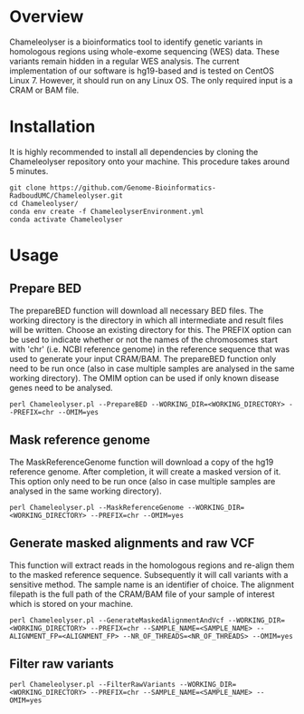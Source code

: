 # Overview
Chameleolyser is a bioinformatics tool to identify genetic variants in homologous regions using whole-exome sequencing (WES) data. These variants remain hidden in a regular WES analysis. The current implementation of our software is hg19-based and is tested on CentOS Linux 7. However, it should run on any Linux OS. The only required input is a CRAM or BAM file.

# Installation
It is highly recommended to install all dependencies by cloning the Chameleolyser repository onto your machine. This procedure takes around 5 minutes.
```
git clone https://github.com/Genome-Bioinformatics-RadboudUMC/Chameleolyser.git
cd Chameleolyser/
conda env create -f ChameleolyserEnvironment.yml
conda activate Chameleolyser
```

# Usage
## Prepare BED
The prepareBED function will download all necessary BED files. The working directory is the directory in which all intermediate and result files will be written. Choose an existing directory for this. The PREFIX option can be used to indicate whether or not the names of the chromosomes start with 'chr' (i.e. NCBI reference genome) in the reference sequence that was used to generate your input CRAM/BAM. The prepareBED function only need to be run once (also in case multiple samples are analysed in the same working directory). The OMIM option can be used if only known disease genes need to be analysed.
```
perl Chameleolyser.pl --PrepareBED --WORKING_DIR=<WORKING_DIRECTORY> --PREFIX=chr --OMIM=yes
```
## Mask reference genome
The MaskReferenceGenome function will download a copy of the hg19 reference genome. After completion, it will create a masked version of it. This option only need to be run once (also in case multiple samples are analysed in the same working directory).
```
perl Chameleolyser.pl --MaskReferenceGenome --WORKING_DIR=<WORKING_DIRECTORY> --PREFIX=chr --OMIM=yes
```

## Generate masked alignments and raw VCF
This function will extract reads in the homologous regions and re-align them to the masked reference sequence. Subsequently it will call variants with a sensitive method. The sample name is an identifier of choice. The alignment filepath is the full path of the CRAM/BAM file of your sample of interest which is stored on your machine.

```
perl Chameleolyser.pl --GenerateMaskedAlignmentAndVcf --WORKING_DIR=<WORKING_DIRECTORY> --PREFIX=chr --SAMPLE_NAME=<SAMPLE_NAME> --ALIGNMENT_FP=<ALIGNMENT_FP> --NR_OF_THREADS=<NR_OF_THREADS> --OMIM=yes
```
## Filter raw variants

```
perl Chameleolyser.pl --FilterRawVariants --WORKING_DIR=<WORKING_DIRECTORY> --PREFIX=chr --SAMPLE_NAME=<SAMPLE_NAME> --OMIM=yes
```
















